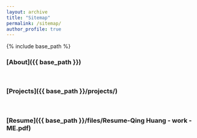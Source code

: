 ```yaml
---
layout: archive
title: "Sitemap"
permalink: /sitemap/
author_profile: true
---
```


{% include base_path %}



### [About]({{ base_path }})
<br/>
<!-- 
### [Publicaitons]({{ base_path }}/publications/)
<br/>
-->

### [Projects]({{ base_path }}/projects/)
<br/>

### [Resume]({{ base_path }}/files/Resume-Qing Huang - work - ME.pdf)



<!-- 
A list of all the posts and pages found on the site. For you robots out there is an [XML version]({{ base_path }}/sitemap.xml) available for digesting as well.

<h2>Pages</h2>
{% for post in site.pages %}
  {% include archive-single.html %}
{% endfor %}

<h2>Posts</h2>
{% for post in site.posts %}
  {% include archive-single.html %}
{% endfor %}

{% capture written_label %}'None'{% endcapture %}

{% for collection in site.collections %}
{% unless collection.output == false or collection.label == "posts" %}
  {% capture label %}{{ collection.label }}{% endcapture %}
  {% if label != written_label %}
  <h2>{{ label }}</h2>
  {% capture written_label %}{{ label }}{% endcapture %}
  {% endif %}
{% endunless %}
{% for post in collection.docs %}
  {% unless collection.output == false or collection.label == "posts" %}
  {% include archive-single.html %}
  {% endunless %}
{% endfor %}
{% endfor %}


 -->
